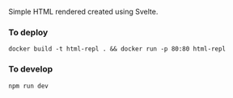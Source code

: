 Simple HTML rendered created using Svelte.

### To deploy 
`docker build -t html-repl . && docker run -p 80:80 html-repl`

### To develop
`npm run dev`